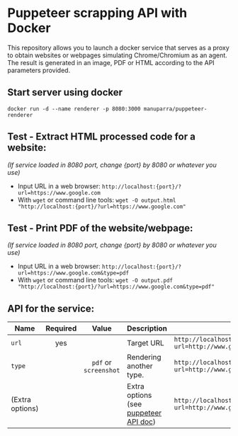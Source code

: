 # Puppeteer scrapping API with Docker

This repository allows you to launch a docker service that serves as a proxy to obtain websites or webpages simulating Chrome/Chromium as an agent. The result is generated in an image, PDF or HTML according to the API parameters provided.

##  Start server using docker
`docker run -d --name renderer -p 8080:3000 manuparra/puppeteer-renderer`

## Test - Extract HTML processed code for a website:

*(If service loaded in 8080 port, change {port} by 8080 or whatever you use)*

- Input URL in a web browser:   `http://localhost:{port}/?url=https://www.google.com`
- With `wget` or command line tools:  `wget -O output.html "http://localhost:{port}/?url=https://www.google.com"`

## Test - Print PDF of the website/webpage:

*(If service loaded in 8080 port, change {port} by 8080 or whatever you use)*

- Input URL in a web browser:   `http://localhost:{port}/?url=https://www.google.com&type=pdf`
- With `wget` or command line tools:  `wget -O output.pdf "http://localhost:{port}/?url=https://www.google.com&type=pdf"`


## API for the service:

| Name    | Required | Value               | Description            |Usage                                                         |
|---------|:--------:|:-------------------:|------------------------|--------------------------------------------------------------|
|`url`    | yes      |                     |Target URL              |`http://localhost:{port}/?url=http://www.google.com`         |
|`type`   |          |`pdf` or `screenshot`|Rendering another type. |`http://localhost:{port}/?url=http://www.google.com&type=pdf`|
|(Extra options)|    |                     |Extra options (see [puppeteer API doc](https://github.com/GoogleChrome/puppeteer/blob/v1.1.0/docs/api.md#pagepdfoptions)) |`http://localhost:{port}/?url=http://www.google.com&type=pdf&scale=2`|
